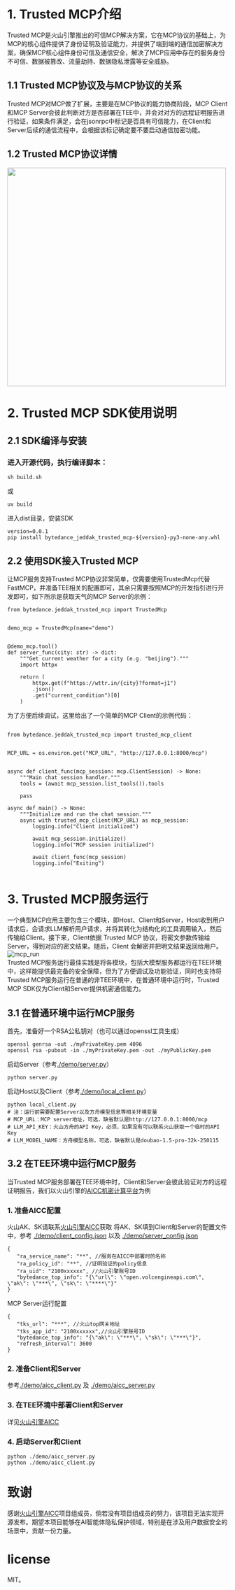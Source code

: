 # 1. Trusted MCP介绍
   Trusted MCP是火山引擎推出的可信MCP解决方案，它在MCP协议的基础上，为MCP的核心组件提供了身份证明及验证能力，并提供了端到端的通信加密解决方案，确保MCP核心组件身份可信及通信安全，解决了MCP应用中存在的服务身份不可信、数据被篡改、流量劫持、数据隐私泄露等安全威胁。
## 1.1 Trusted MCP协议及与MCP协议的关系
   Trusted MCP对MCP做了扩展，主要是在MCP协议的能力协商阶段，MCP Client和MCP Server会彼此判断对方是否部署在TEE中，并会对对方的远程证明报告进行验证，如果条件满足，会在jsonrpc中标记是否具有可信能力，在Client和Server后续的通信流程中，会根据该标记确定要不要启动通信加密功能。
## 1.2 Trusted MCP协议详情

<img src="./docs/trusted_mcp.png" width="500">

# 2.  Trusted MCP SDK使用说明
## 2.1 SDK编译与安装
### 进入开源代码，执行编译脚本：
```
sh build.sh
```
或
```
uv build
```
进入dist目录，安装SDK
```
version=0.0.1
pip install bytedance_jeddak_trusted_mcp-${version}-py3-none-any.whl
```
## 2.2 使用SDK接入Trusted MCP
让MCP服务支持Trusted MCP协议非常简单，仅需要使用TrustedMcp代替FastMCP，并准备TEE相关的配置即可，其余只需要按照MCP的开发指引进行开发即可，如下所示是获取天气的MCP Server的示例：
```
from bytedance.jeddak_trusted_mcp import TrustedMcp


demo_mcp = TrustedMcp(name="demo")


@demo_mcp.tool()
def server_func(city: str) -> dict:
    """Get current weather for a city (e.g. "beijing")."""
    import httpx

    return (
        httpx.get(f"https://wttr.in/{city}?format=j1")
        .json()
        .get("current_condition")[0]
    )

```
为了方便后续调试，这里给出了一个简单的MCP Client的示例代码：
```

from bytedance.jeddak_trusted_mcp import trusted_mcp_client


MCP_URL = os.environ.get("MCP_URL", "http://127.0.0.1:8000/mcp")


async def client_func(mcp_session: mcp.ClientSession) -> None:
    """Main chat session handler."""
    tools = (await mcp_session.list_tools()).tools

    pass
    
async def main() -> None:
    """Initialize and run the chat session."""
    async with trusted_mcp_client(MCP_URL) as mcp_session:
        logging.info("Client initialized")

        await mcp_session.initialize()
        logging.info("MCP session initialized")

        await client_func(mcp_session)
        logging.info("Exiting")
    

```
# 3. Trusted MCP服务运行
一个典型MCP应用主要包含三个模块，即Host、Client和Server，Host收到用户请求后，会请求LLM解析用户请求，并将其转化为结构化的工具调用输入，然后传输给Client。接下来，Client依据 Trusted MCP 协议，将密文参数传输给Server，得到对应的密文结果。随后，Client 会解密并把明文结果返回给用户。
<br/>
![mcp_run](./docs/mcp_run.png)
<br/>
Trusted MCP服务运行最佳实践是将各模块，包括大模型服务都运行在TEE环境中，这样能提供最完备的安全保障，但为了方便调试及功能验证，同时也支持将Trusted MCP服务运行在普通的非TEE环境中，在普通环境中运行时，Trusted MCP SDK仅为Client和Server提供机密通信能力。
## 3.1 在普通环境中运行MCP服务
首先，准备好一个RSA公私钥对（也可以通过openssl工具生成）
```
openssl genrsa -out ./myPrivateKey.pem 4096
openssl rsa -pubout -in ./myPrivateKey.pem -out ./myPublicKey.pem
```
启动Server（参考[./demo/server.py](https://github.com/volcengine/AICC-Trusted-MCP/blob/main/demo/server.py)）
```
python server.py
```

启动Host以及Client（参考[./demo/local_client.py](https://github.com/volcengine/AICC-Trusted-MCP/blob/main/demo/local_client.py)）
```
python local_client.py
# 注：运行前需要配置Server以及方舟模型信息等相关环境变量
# MCP_URL：MCP server地址，可选，缺省默认是http://127.0.0.1:8000/mcp
# LLM_API_KEY：火山方舟的API Key，必须，如果没有可以联系火山获取一个临时的API Key
# LLM_MODEL_NAME：方舟模型名称，可选，缺省默认是doubao-1.5-pro-32k-250115
```

## 3.2 在TEE环境中运行MCP服务
当Trusted MCP服务部署在TEE环境中时，Client和Server会彼此验证对方的远程证明报告，我们以火山引擎的[AICC机密计算平台](https://www.volcengine.com/docs/85010/1408106?lang=zh)为例
### 1. 准备AICC配置
火山AK、SK请联系[火山引擎AICC](https://www.volcengine.com/docs/85010/1408106?lang=zh)获取
将AK、SK填到Client和Server的配置文件中，参考
[./demo/client_config.json](https://github.com/volcengine/AICC-Trusted-MCP/blob/main/demo/client_config.json) 以及
[./demo/server_config.json](https://github.com/volcengine/AICC-Trusted-MCP/blob/main/demo/server_config.json)
```
{
   "ra_service_name": "**", //服务在AICC中部署时的名称
   "ra_policy_id": "**", //证明验证的policy信息
   "ra_uid": "2100xxxxxx", //火山引擎账号ID
   "bytedance_top_info": "{\"url\": \"open.volcengineapi.com\", \"ak\": \"***\", \"sk\": \"****\"}"
}
```
MCP Server运行配置
```
{
   "tks_url": "***", //火山top网关地址
   "tks_app_id": "2100xxxxxx",//火山引擎账号ID
   "bytedance_top_info": "{\"ak\": \"***\", \"sk\": \"***\"}",
   "refresh_interval": 3600
}
```
### 2. 准备Client和Server
参考[./demo/aicc_client.py](https://github.com/volcengine/AICC-Trusted-MCP/blob/main/demo/aicc_client.py) 及 [./demo/aicc_server.py](https://github.com/volcengine/AICC-Trusted-MCP/blob/main/demo/aicc_server.py)
### 3. 在TEE环境中部署Client和Server
详见[火山引擎AICC](https://www.volcengine.com/docs/85010/1408106?lang=zh)
### 4. 启动Server和Client
```
python ./demo/aicc_server.py
python ./demo/aicc_client.py
```
# 致谢
   感谢[火山引擎AICC](https://www.volcengine.com/docs/85010/1408106?lang=zh)项目组成员，倘若没有项目组成员的努力，该项目无法实现开源发布。期望本项目能够在AI智能体隐私保护领域，特别是在涉及用户数据安全的场景中，贡献一份力量。
# license
   MIT。

